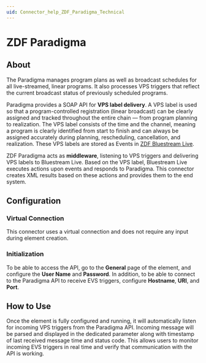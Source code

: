 ```yaml
---
uid: Connector_help_ZDF_Paradigma_Technical
---
```


# ZDF Paradigma

## About

The Paradigma manages program plans as well as broadcast schedules for all live-streamed, linear programs. It also processes VPS triggers that reflect the current broadcast status of previously scheduled programs.

Paradigma provides a SOAP API for **VPS label delivery**. A VPS label is used so that a program-controlled registration (linear broadcast) can be clearly assigned and tracked throughout the entire chain — from program planning to realization. The VPS label consists of the time and the channel, meaning a program is clearly identified from start to finish and can always be assigned accurately during planning, rescheduling, cancellation, and realization. These VPS labels are stored as Events in [ZDF Bluestream Live](xref:Connector_help_ZDF_Bluestream_Live).

ZDF Paradigma acts as **middleware**, listening to VPS triggers and delivering VPS labels to Bluestream Live. Based on the VPS label, Bluestream Live executes actions upon events and responds to Paradigma. This connector creates XML results based on these actions and provides them to the end system.

## Configuration

### Virtual Connection

This connector uses a virtual connection and does not require any input during element creation.

### Initialization

To be able to access the API, go to the **General** page of the element, and configure the **User Name** and **Password**. In addition, to be able to connect to the Paradigma API to receive EVS triggers, configure **Hostname**, **URI**, and **Port**.

## How to Use

Once the element is fully configured and running, it will automatically listen for incoming VPS triggers from the Paradigma API. Incoming message will be parsed and displayed in the dedicated parameter along with timestamp of last received message time and status code. This allows users to monitor incoming EVS triggers in real time and verify that communication with the API is working.